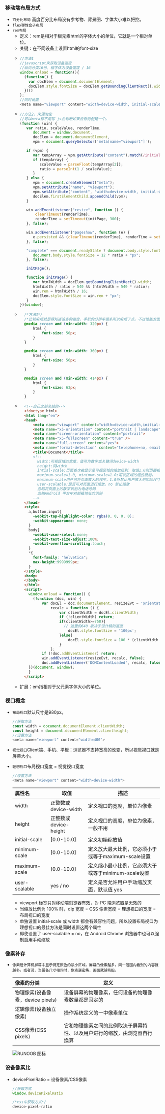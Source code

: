 ### 移动端布局方式

- `百分比布局` 高度百分比布局没有参考物、背景图、字体大小难以把控。
- `flex弹性盒子布局`
- `rem布局`
    - 定义：rem是相对于根元素html的字体大小的单位，它就是一个相对单位。
    - 关键：在不同设备上设置html的font-size
    - ```javascript
      //方法1
      //javascript来获取设备宽度
      //纵向分类16份，根字体为设备宽度 / 16
      window.onload = function(){
        (function() {
          var docElem = document.documentElement;
          docElem.style.fontSize = docElem.getBoundingClientRect().width / 16 + "px";
        })()
      };
      //同时设置
      <meta name="viewport" content="width=device-width, initial-scale=1, user-scalable=no, minimal-ui">
      ```
    - ```javascript
      //方法2，来源淘宝
      //可以meta都不用写 js会判断如果没有则创建一个。
      (function (win) {
         var ratio, scaleValue, renderTime,
            document = window.document,
            docElem = document.documentElement,
            vpm = document.querySelector('meta[name="viewport"]');

         if (vpm) {
            var tempArray = vpm.getAttribute("content").match(/initial\-scale=(["']?)([\d\.]+)\1?/);
            if (tempArray) {
               scaleValue = parseFloat(tempArray[2]);
               ratio = parseInt(1 / scaleValue);
            }
         } else {
            vpm = document.createElement("meta");
            vpm.setAttribute("name", "viewport");
            vpm.setAttribute("content", "width=device-width, initial-scale=1, user-scalable=no, minimal-ui");
            docElem.firstElementChild.appendChild(vpm);
         }

         win.addEventListener("resize", function () {
             clearTimeout(renderTime);
             renderTime = setTimeout(initPage, 300);
         }, false);

         win.addEventListener("pageshow", function (e) {
            e.persisted && (clearTimeout(renderTime), renderTime = setTimeout(initPage, 300));
         }, false);

         "complete" === document.readyState ? document.body.style.fontSize = 12 * ratio + "px" : document.addEventListener("DOMContentLoaded", function () {
            document.body.style.fontSize = 12 * ratio + "px";
         }, false);

         initPage();

         function initPage() {
            var htmlWidth = docElem.getBoundingClientRect().width;
            htmlWidth / ratio > 540 && (htmlWidth = 540 * ratio);
            win.rem = htmlWidth / 16;
            docElem.style.fontSize = win.rem + "px";
         }
      })(window);
      ```
    - ```css
        /*方法3*/
        /*比较麻烦就是得知道设备的宽度，手机的分辨率很多所以麻烦了点。不过性能方面肯定最高。*/
        @media screen and (min-width: 320px) {
            html {
                font-size: 50px;
            }
        }

        @media screen and (min-width: 360px) {
            html {
                font-size: 56px;
            }
        }

        @media screen and (min-width: 414px) {
            html {
                font-size: 63px;
            }
        }
        ``` 
    - ```html
        <!--自己之前总结的-->
        <!doctype html>
        <html lang="en">
        <head>
            <meta name="viewport" content="width=device-width,initial-scale=1,minimum-scale=1,maximum-scale=1,user-scalable=no" />
            <meta name="x5-orientation" content="portrait | landscape" />
            <meta name="screen-orientation" content="portrait">
            <meta name="x5-fullscreen" content="true" />
            <meta name="full-screen" content="yes">
            <meta name="format-detection" content="telephone=no, email=no" />
            <title>Document</title>
            <!--
              width:可视区域的宽度，值可为数字或关键词device-width
              height:同width
              intial-scale:页面首次被显示是可视区域的缩放级别，取值1.0则页面按实际尺寸显示，无任何缩放
              maximum-scale=1.0, minimum-scale=1.0;可视区域的缩放级别，
              maximum-scale用户可将页面放大的程序，1.0将禁止用户放大到实际尺寸之上。
              user-scalable:是否可对页面进行缩放，no 禁止缩放
              忽略将页面上的数字识别为电话号码
              忽略Android 平台中对邮箱地址的识别
            -->
        </head>
        <style>
          a,button,input{
            -webkit-tap-highlight-color: rgba(0, 0, 0, 0);
            -webkit-appearance: none;
          }
          body{
            -webkit-user-select:none;
            -webkit-text-size-adjust:100%;
            -webkit-overflow-scrolling:touch;
          }
          *{
            font-family: "helvetica";
            max-height:9999999px;
          }
        </style>
        <body>
        </body>
        </html>
        <script>
          window.onload = function() {
            (function (doc, win) {
                var docEl = doc.documentElement, resizeEvt = 'orientationchange' in window ? 'orientationchange' : 'resize',
                    recalc = function () {
                        var clientWidth = docEl.clientWidth;
                        if (!clientWidth) return;
                        if(clientWidth>=750){
                          // 这里的640 取决于设计稿的宽度
                            docEl.style.fontSize = '100px';
                        }else{
                            docEl.style.fontSize = 100 * (clientWidth / 750) + 'px';
                        }
                    };
                if (!doc.addEventListener) return;
                win.addEventListener(resizeEvt, recalc, false);
                doc.addEventListener('DOMContentLoaded', recalc, false);
          })(document, window);
          }
        </script>
        ```  
    - 扩展：em指相对于父元素字体大小的单位。


### 视口概念

- `布局视口`默认尺寸是980px。
    ```javascript
    //获取方法
    const width = document.documentElement.clientWidth;
    const height = document.documentElement.clientheight;
    //设置方法
    <meta name="viewport" content="width=400">
    ```

- `视觉视口`Client端、手机、平板：浏览器不支持宽高的改变，所以视觉视口就是屏幕大小。

- `理想视口`布局视口宽度 = 视觉视口宽度
    ```javascript
    //设置方法
    <meta name="viewport" content="width=device-width">
    ```
    |属性名|取值|描述|
    |:----|----|----|
    |width|正整数或device-width|定义视口的宽度，单位为像素|
    |height|正整数或device-height|定义视口的高度，单位为像素，一般不用|
    |initial-scale|[0.0-10.0]|定义初始缩放值|
    |minimum-scale|[0.0-10.0]|定义放大最大比例，它必须小于或等于maximum-scale设置|
    |maximum-scale|[0.0-10.0]|	定义缩小最小比例，它必须大于或等于minimum-scale设置|
    |user-scalable|	yes / no|定义是否允许用户手动缩放页面，默认值 yes|
    - viewport 标签只对移动端浏览器有效，对 PC 端浏览器是无效的
    - 当缩放比例为 100% 时，dip 宽度 = CSS 像素宽度 = 理想视口的宽度 = 布局视口的宽度
    - 单独设置 initial-scale 或 width 都会有兼容性问题，所以设置布局视口为理想视口的最佳方法是同时设置这两个属性
    - 即使设置了 user-scalable = no，在 Android Chrome 浏览器中也可以强制启用手动缩放

### 像素补存

- `像素是计算机屏幕中显示特定颜色的最小区域。屏幕的像素越多，同一范围内看到的内容就越多。或者说，当设备尺寸相同时，像素越密集，画面就越精细。`

    |像素的分类|定义||
    |:----|----|----|
    |物理像素(设备像素，device pixels)|设备屏幕的物理像素，任何设备的物理像素数量都是固定的|
    |逻辑像素(设备独立像素)|操作系统定义的一中像素单位||
    |CSS像素(CSS pixels)|它和物理像素之间的比例取决于屏幕特性、以及用户进行的缩放，由浏览器自行换算|
    ![RUNOOB 图标](https://user-gold-cdn.xitu.io/2018/10/5/166435cbbd90a175?imageslim "RUNOOB")

### 设备像素比
- devicePixelRatio = 设备像素/CSS像素
    ```javascript
    //获取方式
    window.devicePixelRatio
    ```
    ```css
    /*css中获取方式*/
    device-pixel-ratio
    ```
